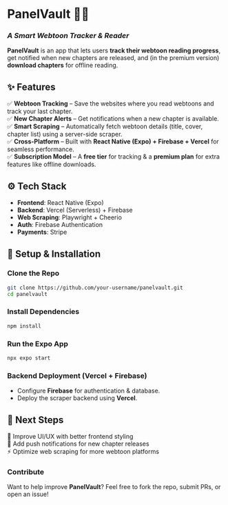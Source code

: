 
# **PanelVault 📖🚀**  
### *A Smart Webtoon Tracker & Reader*  

**PanelVault** is an app that lets users **track their webtoon reading progress**, get notified when new chapters are released, and (in the premium version) **download chapters** for offline reading.  

## ✨ **Features**  
✅ **Webtoon Tracking** – Save the websites where you read webtoons and track your last chapter.  
✅ **New Chapter Alerts** – Get notifications when a new chapter is available.  
✅ **Smart Scraping** – Automatically fetch webtoon details (title, cover, chapter list) using a server-side scraper.  
✅ **Cross-Platform** – Built with **React Native (Expo) + Firebase + Vercel** for seamless performance.  
✅ **Subscription Model** – A **free tier** for tracking & a **premium plan** for extra features like offline downloads.  

## ⚙️ **Tech Stack**  
- **Frontend**: React Native (Expo)  
- **Backend**: Vercel (Serverless) + Firebase  
- **Web Scraping**: Playwright + Cheerio  
- **Auth**: Firebase Authentication  
- **Payments**: Stripe  

## 📌 **Setup & Installation**  
### **Clone the Repo**  
```bash
git clone https://github.com/your-username/panelvault.git
cd panelvault
```

### **Install Dependencies**  
```bash
npm install
```

### **Run the Expo App**  
```bash
npx expo start
```

### **Backend Deployment (Vercel + Firebase)**  
- Configure **Firebase** for authentication & database.  
- Deploy the scraper backend using **Vercel**.  

## 🎯 **Next Steps**  
🚀 Improve UI/UX with better frontend styling  
📩 Add push notifications for new chapter releases  
⚡ Optimize web scraping for more webtoon platforms  

### **Contribute**  
Want to help improve **PanelVault**? Feel free to fork the repo, submit PRs, or open an issue!  


 
